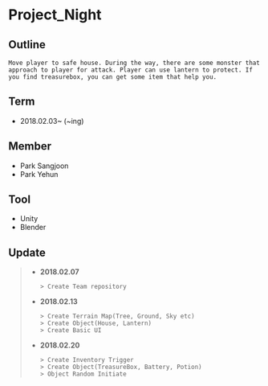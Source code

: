 # Project_Night

## Outline
```
Move player to safe house. During the way, there are some monster that approach to player for attack. Player can use lantern to protect. If you find treasurebox, you can get some item that help you.
```
## Term
+ 2018.02.03~ (~ing)

## Member
+ Park Sangjoon
+ Park Yehun

## Tool
+ Unity
+ Blender

## Update
>+ __2018.02.07__
>    ```
>    > Create Team repository
>    ```
>+ __2018.02.13__
>    ```
>    > Create Terrain Map(Tree, Ground, Sky etc)
>    > Create Object(House, Lantern)
>    > Create Basic UI
>    ```
>+ __2018.02.20__
>    ```
>    > Create Inventory Trigger
>    > Create Object(TreasureBox, Battery, Potion)
>    > Object Random Initiate
>    ```